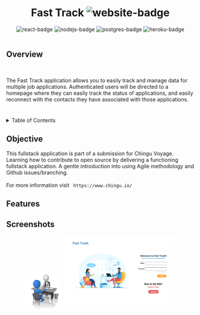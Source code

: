 <!-- PROJECT TITLE -->
<div align="center">
<h1 >Fast Track <img src="https://img.shields.io/badge/website-000000?style=for-the-badge&logo=About.me&logoColor=white" alt="website-badge"></h1> 
<img src="https://img.shields.io/badge/React-20232A?style=for-the-badge&logo=react&logoColor=61DAFB" alt="react-badge"> 
<img src="https://img.shields.io/badge/Node.js-339933?style=for-the-badge&logo=nodedotjs&logoColor=white"  alt="nodejs-badge">
<img src="https://img.shields.io/badge/PostgreSQL-316192?style=for-the-badge&logo=postgresql&logoColor=white"  alt="postgres-badge">
<img src="https://img.shields.io/badge/Heroku-430098?style=for-the-badge&logo=heroku&logoColor=white"  alt="heroku-badge">
</div>
<br>

<!-- Overview -->
## Overview
<br/>
<div align="center">
    <p align="left">The Fast Track application allows you to easily track and manage data for multiple job applications. Authenticated users will be directed to a homepage where they can easily track the status of applications, and easily reconnect with the contacts they have associated with those applications.</p>
</div>

<!-- TABLE OF CONTENTS -->
<div>
    <h1></h1>
<details>
    <summary>Table of Contents</summary>
        <ol>
            <li><a href="#objective">Objective</a></li>
            <li><a href="#features">Features</a></li>
            <li><a href="#screenshots">Screenshots</a></li>
        </ol>
</details>
</div>

<!-- OBJECTIVE -->
## Objective
<div align="center">
 <p align="left">This fullstack application is part of a submission for Chingu Voyage. Learning how to contribute to open source by delivering a functioning fullstack application. A gentle introduction into using Agile methodology and Github issues/branching.
  <br>
     <br>
     For more information visit  <code> https://www.chingu.io/ </code> </p>
</div>

<!-- FEATURES -->
## Features
<div align="center"></div>

<!-- Screenshots -->
## Screenshots
<div align="center">
 <img src="images/fastTrack.jpg" alt="logo" width="100" height="100">
  <img src="images/homePage.png" alt="Login Page" width="300" height="200">
</div>

